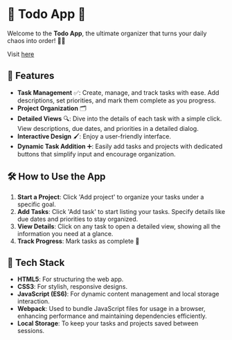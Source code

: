 # 📝 Todo App 🚀

Welcome to the **Todo App**, the ultimate organizer that turns your daily chaos into order! 🎯📆

Visit [here](https://anlegi.github.io/todo_list/)

## 🌟 Features

- **Task Management** ✅: Create, manage, and track tasks with ease. Add descriptions, set priorities, and mark them complete as you progress.
- **Project Organization** 🗂️
- **Detailed Views** 🔍: Dive into the details of each task with a simple click. View descriptions, due dates, and priorities in a detailed dialog.
- **Interactive Design** 🖌️: Enjoy a user-friendly interface.
- **Dynamic Task Addition** ➕: Easily add tasks and projects with dedicated buttons that simplify input and encourage organization.

## 🛠️ How to Use the App

1. **Start a Project**: Click 'Add project' to organize your tasks under a specific goal.
2. **Add Tasks**: Click 'Add task' to start listing your tasks. Specify details like due dates and priorities to stay organized.
3. **View Details**: Click on any task to open a detailed view, showing all the information you need at a glance.
4. **Track Progress**: Mark tasks as complete 🚀

## 🧰 Tech Stack

- **HTML5**: For structuring the web app.
- **CSS3**: For stylish, responsive designs.
- **JavaScript (ES6)**: For dynamic content management and local storage interaction.
- **Webpack**: Used to bundle JavaScript files for usage in a browser, enhancing performance and maintaining dependencies efficiently.
- **Local Storage**: To keep your tasks and projects saved between sessions.

